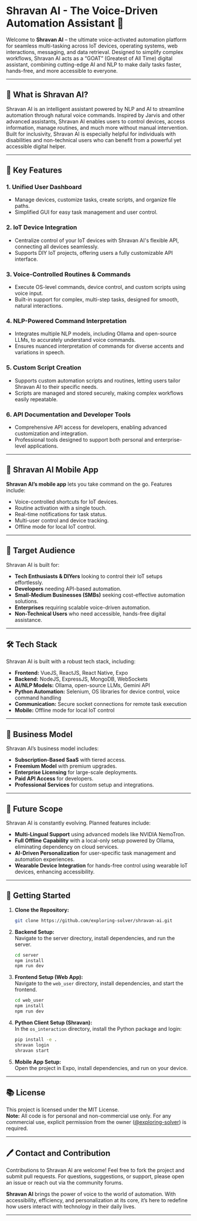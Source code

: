 

# Shravan AI - The Voice-Driven Automation Assistant 🚀

Welcome to **Shravan AI** – the ultimate voice-activated automation platform for seamless multi-tasking across IoT devices, operating systems, web interactions, messaging, and data retrieval. Designed to simplify complex workflows, Shravan AI acts as a “GOAT” (Greatest of All Time) digital assistant, combining cutting-edge AI and NLP to make daily tasks faster, hands-free, and more accessible to everyone.

---

## 🧠 What is Shravan AI?

Shravan AI is an intelligent assistant powered by NLP and AI to streamline automation through natural voice commands. Inspired by Jarvis and other advanced assistants, Shravan AI enables users to control devices, access information, manage routines, and much more without manual intervention. Built for inclusivity, Shravan AI is especially helpful for individuals with disabilities and non-technical users who can benefit from a powerful yet accessible digital helper.

---

## 🌟 Key Features

### 1. **Unified User Dashboard**
   - Manage devices, customize tasks, create scripts, and organize file paths.
   - Simplified GUI for easy task management and user control.

### 2. **IoT Device Integration**
   - Centralize control of your IoT devices with Shravan AI's flexible API, connecting all devices seamlessly.
   - Supports DIY IoT projects, offering users a fully customizable API interface.

### 3. **Voice-Controlled Routines & Commands**
   - Execute OS-level commands, device control, and custom scripts using voice input.
   - Built-in support for complex, multi-step tasks, designed for smooth, natural interactions.

### 4. **NLP-Powered Command Interpretation**
   - Integrates multiple NLP models, including Ollama and open-source LLMs, to accurately understand voice commands.
   - Ensures nuanced interpretation of commands for diverse accents and variations in speech.

### 5. **Custom Script Creation**
   - Supports custom automation scripts and routines, letting users tailor Shravan AI to their specific needs.
   - Scripts are managed and stored securely, making complex workflows easily repeatable.

### 6. **API Documentation and Developer Tools**
   - Comprehensive API access for developers, enabling advanced customization and integration.
   - Professional tools designed to support both personal and enterprise-level applications.

---

## 📲 Shravan AI Mobile App

**Shravan AI’s mobile app** lets you take command on the go. Features include:
   - Voice-controlled shortcuts for IoT devices.
   - Routine activation with a single touch.
   - Real-time notifications for task status.
   - Multi-user control and device tracking.
   - Offline mode for local IoT control.

---

## 🎯 Target Audience

Shravan AI is built for:
   - **Tech Enthusiasts & DIYers** looking to control their IoT setups effortlessly.
   - **Developers** needing API-based automation.
   - **Small-Medium Businesses (SMBs)** seeking cost-effective automation solutions.
   - **Enterprises** requiring scalable voice-driven automation.
   - **Non-Technical Users** who need accessible, hands-free digital assistance.

---

## 🛠️ Tech Stack

Shravan AI is built with a robust tech stack, including:
   - **Frontend:** VueJS, ReactJS, React Native, Expo
   - **Backend:** NodeJS, ExpressJS, MongoDB, WebSockets
   - **AI/NLP Models:** Ollama, open-source LLMs, Gemini API
   - **Python Automation:** Selenium, OS libraries for device control, voice command handling
   - **Communication:** Secure socket connections for remote task execution
   - **Mobile:** Offline mode for local IoT control

---

## 💼 Business Model

Shravan AI’s business model includes:
   - **Subscription-Based SaaS** with tiered access.
   - **Freemium Model** with premium upgrades.
   - **Enterprise Licensing** for large-scale deployments.
   - **Paid API Access** for developers.
   - **Professional Services** for custom setup and integrations.

---

## 🔮 Future Scope

Shravan AI is constantly evolving. Planned features include:
   - **Multi-Lingual Support** using advanced models like NVIDIA NemoTron.
   - **Full Offline Capability** with a local-only setup powered by Ollama, eliminating dependency on cloud services.
   - **AI-Driven Personalization** for user-specific task management and automation experiences.
   - **Wearable Device Integration** for hands-free control using wearable IoT devices, enhancing accessibility.

---

## 🚀 Getting Started

1. **Clone the Repository:**  
   ```bash
   git clone https://github.com/exploring-solver/shravan-ai.git
   ```

2. **Backend Setup:**  
   Navigate to the server directory, install dependencies, and run the server.
   ```bash
   cd server
   npm install
   npm run dev
   ```

3. **Frontend Setup (Web App):**  
   Navigate to the `web_user` directory, install dependencies, and start the frontend.
   ```bash
   cd web_user
   npm install
   npm run dev
   ```

4. **Python Client Setup (Shravan):**  
   In the `os_interaction` directory, install the Python package and login:
   ```bash
   pip install -e .
   shravan login
   shravan start
   ```

5. **Mobile App Setup:**  
   Open the project in Expo, install dependencies, and run on your device.

---

## 📚 License

This project is licensed under the MIT License.  
**Note:** All code is for personal and non-commercial use only. For any commercial use, explicit permission from the owner ([@exploring-solver](https://github.com/exploring-solver)) is required.

---

## 🖊️ Contact and Contribution

Contributions to Shravan AI are welcome! Feel free to fork the project and submit pull requests. For questions, suggestions, or support, please open an issue or reach out via the community forums.

**Shravan AI** brings the power of voice to the world of automation. With accessibility, efficiency, and personalization at its core, it’s here to redefine how users interact with technology in their daily lives.

---
